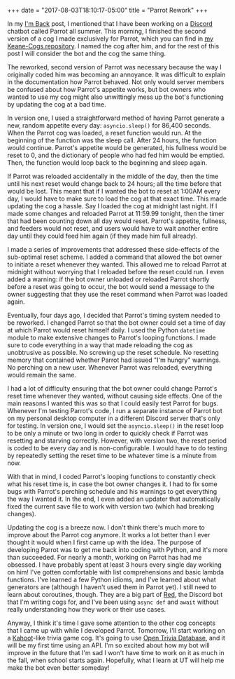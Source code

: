 +++
date = "2017-08-03T18:10:17-05:00"
title = "Parrot Rework"
+++

In my [I'm Back](/blog/im-back/) post, I mentioned that I have been working on a [Discord](https://discordapp.com/) chatbot called Parrot all summer. This morning, I finished the second version of a cog I made exclusively for Parrot, which you can find in [my Keane-Cogs repository](https://github.com/keanemind/Keane-Cogs). I named the cog after him, and for the rest of this post I will consider the bot and the cog the same thing.

The reworked, second version of Parrot was necessary because the way I originally coded him was becoming an annoyance. It was difficult to explain in the documentation how Parrot behaved. Not only would server members be confused about how Parrot's appetite works, but bot owners who wanted to use my cog might also unwittingly mess up the bot's functioning by updating the cog at a bad time.

In version one, I used a straightforward method of having Parrot generate a new, random appetite every day: `asyncio.sleep()` for 86,400 seconds. When the Parrot cog was loaded, a reset function would run. At the beginning of the function was the sleep call. After 24 hours, the function would continue. Parrot's appetite would be generated, his fullness would be reset to 0, and the dictionary of people who had fed him would be emptied. Then, the function would loop back to the beginning and sleep again. 

If Parrot was reloaded accidentally in the middle of the day, then the time until his next reset would change back to 24 hours; all the time before that would be lost. This meant that if I wanted the bot to reset at 1:00AM every day, I would have to make sure to load the cog at that exact time. This made updating the cog a hassle. Say I loaded the cog at midnight last night. If I made some changes and reloaded Parrot at 11:59.99 tonight, then the timer that had been counting down all day would reset. Parrot's appetite, fullness, and feeders would not reset, and users would have to wait another entire day until they could feed him again (if they made him full already). 

I made a series of improvements that addressed these side-effects of the sub-optimal reset scheme. I added a command that allowed the bot owner to initiate a reset whenever they wanted. This allowed me to reload Parrot at midnight without worrying that I reloaded before the reset could run. I even added a warning: if the bot owner unloaded or reloaded Parrot shortly before a reset was going to occur, the bot would send a message to the owner suggesting that they use the reset command when Parrot was loaded again. 

Eventually, four days ago, I decided that Parrot's timing system needed to be reworked. I changed Parrot so that the bot owner could set a time of day at which Parrot would reset himself daily. I used the Python `datetime` module to make extensive changes to Parrot's looping functions. I made sure to code everything in a way that made reloading the cog as unobtrusive as possible. No screwing up the reset schedule. No resetting memory that contained whether Parrot had issued "I'm hungry" warnings. No perching on a new user. Whenever Parrot was reloaded, everything would remain the same. 

I had a lot of difficulty ensuring that the bot owner could change Parrot's reset time whenever they wanted, without causing side effects. One of the main reasons I wanted this was so that I could easily test Parrot for bugs. Whenever I'm testing Parrot's code, I run a separate instance of Parrot bot on my personal desktop computer in a different Discord server that's only for testing. In version one, I would set the `asyncio.sleep()` in the reset loop to be only a minute or two long in order to quickly check if Parrot was resetting and starving correctly. However, with version two, the reset period is coded to be every day and is non-configurable. I would have to do testing by repeatedly setting the reset time to be whatever time is a minute from now. 

With that in mind, I coded Parrot's looping functions to constantly check what his reset time is, in case the bot owner changes it. I had to fix some bugs with Parrot's perching schedule and his warnings to get everything the way I wanted it. In the end, I even added an updater that automatically fixed the current save file to work with version two (which had breaking changes). 

Updating the cog is a breeze now. I don't think there's much more to improve about the Parrot cog anymore. It works a lot better than I ever thought it would when I first came up with the idea. The purpose of developing Parrot was to get me back into coding with Python, and it's more than succeeded. For nearly a month, working on Parrot has had me obsessed. I have probably spent at least 3 hours every single day working on him! I've gotten comfortable with list comprehensions and basic lambda functions. I've learned a few Python idioms, and I've learned about what generators are (although I haven't used them in Parrot yet). I still need to learn about coroutines, though. They are a big part of [Red](https://github.com/Twentysix26/Red-DiscordBot), the Discord bot that I'm writing cogs for, and I've been using `async def` and `await` without really understanding how they work or their use cases.

Anyway, I think it's time I gave some attention to the other cog concepts that I came up with while I developed Parrot. Tomorrow, I'll start working on a [Kahoot](https://kahoot.com)-like trivia game cog. It's going to use [Open Trivia Database](https://opentdb.com), and it will be my first time using an API. I'm so excited about how my bot will improve in the future that I'm sad I won't have time to work on it as much in the fall, when school starts again. Hopefully, what I learn at UT will help me make the bot even better someday!
